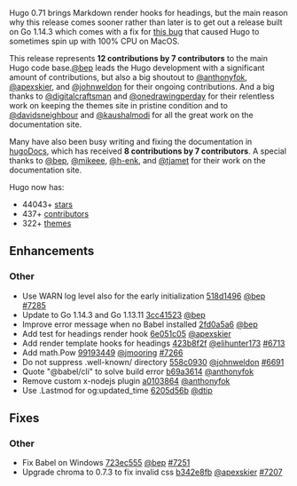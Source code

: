 Hugo 0.71 brings Markdown render hooks for headings, but the main reason why this release comes sooner rather than later is to get out a release built on Go 1.14.3 which comes with a fix for [this bug](https://github.com/golang/go/issues/37833) that caused Hugo to sometimes spin up with 100% CPU on MacOS.

This release represents **12 contributions by 7 contributors** to the main Hugo code base.[@bep](https://github.com/bep) leads the Hugo development with a significant amount of contributions, but also a big shoutout to [@anthonyfok](https://github.com/anthonyfok), [@apexskier](https://github.com/apexskier), and [@johnweldon](https://github.com/johnweldon) for their ongoing contributions.
And a big thanks to [@digitalcraftsman](https://github.com/digitalcraftsman) and [@onedrawingperday](https://github.com/onedrawingperday) for their relentless work on keeping the themes site in pristine condition and to [@davidsneighbour](https://github.com/davidsneighbour) and [@kaushalmodi](https://github.com/kaushalmodi) for all the great work on the documentation site.

Many have also been busy writing and fixing the documentation in [hugoDocs](https://github.com/gohugoio/hugoDocs), 
which has received **8 contributions by 7 contributors**. A special thanks to [@bep](https://github.com/bep), [@mikeee](https://github.com/mikeee), [@h-enk](https://github.com/h-enk), and [@tjamet](https://github.com/tjamet) for their work on the documentation site.


Hugo now has:

* 44043+ [stars](https://github.com/gohugoio/hugo/stargazers)
* 437+ [contributors](https://github.com/gohugoio/hugo/graphs/contributors)
* 322+ [themes](http://themes.gohugo.io/)

## Enhancements

### Other

* Use WARN log level also for the early initialization [518d1496](https://github.com/gohugoio/hugo/commit/518d149646c13fb49c296a63e61a048f5e672179) [@bep](https://github.com/bep) [#7285](https://github.com/gohugoio/hugo/issues/7285)
* Update to Go 1.14.3 and Go 1.13.11 [3cc41523](https://github.com/gohugoio/hugo/commit/3cc41523bef802d1942f3d31018547a18cc55923) [@bep](https://github.com/bep) 
* Improve error message when no Babel installed [2fd0a5a6](https://github.com/gohugoio/hugo/commit/2fd0a5a6781456e88745b370d12aaf5351a020ff) [@bep](https://github.com/bep) 
* Add test for headings render hook [6e051c05](https://github.com/gohugoio/hugo/commit/6e051c053e2b5b8419f357ed8acd177440266d07) [@apexskier](https://github.com/apexskier) 
* Add render template hooks for headings [423b8f2f](https://github.com/gohugoio/hugo/commit/423b8f2fb834139cf31514b14b1c1bf28e43b384) [@elihunter173](https://github.com/elihunter173) [#6713](https://github.com/gohugoio/hugo/issues/6713)
* Add math.Pow [99193449](https://github.com/gohugoio/hugo/commit/991934497e88dcd4134a369a213bb5072c51c139) [@jmooring](https://github.com/jmooring) [#7266](https://github.com/gohugoio/hugo/issues/7266)
* Do not suppress .well-known/ directory [558c0930](https://github.com/gohugoio/hugo/commit/558c09305e2be16953238c6c0e828f62b950e4f5) [@johnweldon](https://github.com/johnweldon) [#6691](https://github.com/gohugoio/hugo/issues/6691)
* Quote "@babel/cli" to solve build error [b69a3614](https://github.com/gohugoio/hugo/commit/b69a36140f42ec99ffa2d1e029b8b86ecf8ff929) [@anthonyfok](https://github.com/anthonyfok) 
* Remove custom x-nodejs plugin [a0103864](https://github.com/gohugoio/hugo/commit/a0103864ab76c6a1462a6dee538801740acf4858) [@anthonyfok](https://github.com/anthonyfok) 
* Use .Lastmod for og:updated_time [6205d56b](https://github.com/gohugoio/hugo/commit/6205d56b85fea31e008cd0fef26805bab8084786) [@dtip](https://github.com/dtip) 

## Fixes

### Other

* Fix Babel on Windows [723ec555](https://github.com/gohugoio/hugo/commit/723ec555e75fbfa94d90d3ecbcd5775d6c7800e1) [@bep](https://github.com/bep) [#7251](https://github.com/gohugoio/hugo/issues/7251)
* Upgrade chroma to 0.7.3 to fix invalid css [b342e8fb](https://github.com/gohugoio/hugo/commit/b342e8fbdb23157f3979af91cb5d8d3438003707) [@apexskier](https://github.com/apexskier) [#7207](https://github.com/gohugoio/hugo/issues/7207)





